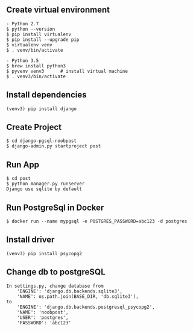 ## Create virtual environment
    - Python 2.7
    $ python --version
    $ pip install virtualenv
    $ pip install --upgrade pip
    $ virtualenv venv
    $ . venv/bin/activate
    
    - Python 3.5
    $ brew install python3
    $ pyvenv venv3      # install virtual machine
    $ . venv3/bin/activate
    
## Install dependencies
    (venv3) pip install django
    
## Create Project
    $ cd django-pgsql-noobpost
    $ django-admin.py startproject post
    
## Run App
    $ cd post
    $ python manager.py runserver
    Django use sqlite by default
    
## Run PostgreSql in Docker
    $ docker run --name mypgsql -e POSTGRES_PASSWORD=abc123 -d postgres
    
## Install driver
    (venv3) pip install psycopg2
    
## Change db to postgreSQL
    In settings.py, change database from  
        'ENGINE': 'django.db.backends.sqlite3',
        'NAME': os.path.join(BASE_DIR, 'db.sqlite3'),
    to
        'ENGINE': 'django.db.backends.postgresql_psycopg2',
        'NAME': 'noobpost',
        'USER': 'postgres',
        'PASSWORD': 'abc123'
    
    
